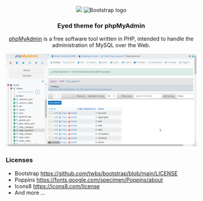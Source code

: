 <p align="center">
  <img src="https://www.phpmyadmin.net/static/images/logo.png">
  <img src="https://getbootstrap.com/docs/5.2/assets/brand/bootstrap-logo-shadow.png" alt="Bootstrap logo" width="130">
</p>
<h3 align="center">Eyed theme for phpMyAdmin</h3>
<p align="center"><a href="https://www.phpmyadmin.net/">phpMyAdmin</a> is a free software tool written in PHP, intended to handle the administration of MySQL over the Web.</p>
<img src="https://raw.githubusercontent.com/febryars33/eyed-phpmyadmin-theme/main/screen.png">

<h3>Licenses</h3>
<ul>
  <li>Bootstrap <a href="https://github.com/twbs/bootstrap/blob/main/LICENSE">https://github.com/twbs/bootstrap/blob/main/LICENSE</a></li>
  <li>Poppins <a href="https://fonts.google.com/specimen/Poppins/about">https://fonts.google.com/specimen/Poppins/about</a></li>
  <li>Icons8 <a href="https://icons8.com/license">https://icons8.com/license</a></li>
  <li>And more ...</li>
</ul>

